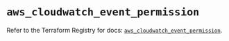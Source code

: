 # `aws_cloudwatch_event_permission`

Refer to the Terraform Registry for docs: [`aws_cloudwatch_event_permission`](https://registry.terraform.io/providers/hashicorp/aws/6.7.0/docs/resources/cloudwatch_event_permission).
